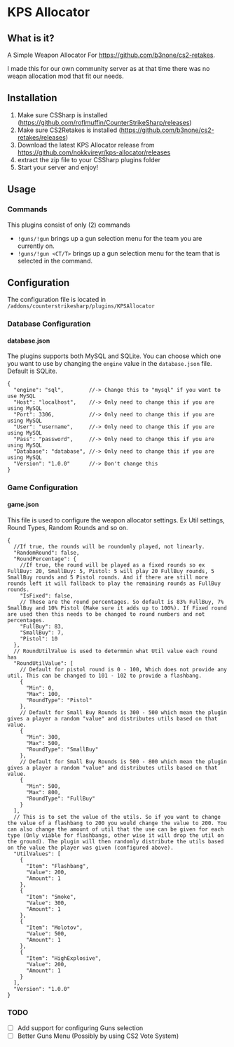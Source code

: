 # KPS Allocator

## What is it?

A Simple Weapon Allocator For <https://github.com/b3none/cs2-retakes>.

I made this for our own community server as at that time there was no weapn allocation mod that fit our needs.

## Installation

1. Make sure CSSharp is installed (<https://github.com/roflmuffin/CounterStrikeSharp/releases>)
2. Make sure CS2Retakes is installed (<https://github.com/b3none/cs2-retakes/releases>)
3. Download the latest KPS Allocator release from <https://github.com/nokkvireyr/kps-allocator/releases>
4. extract the zip file to your CSSharp plugins folder
5. Start your server and enjoy!

## Usage

### Commands

This plugins consist of only (2) commands

- `!guns/!gun` brings up a gun selection menu for the team you are currently on.
- `!guns/!gun <CT/T>` brings up a gun selection menu for the team that is selected in the command.

## Configuration

The configuration file is located in `/addons/counterstrikesharp/plugins/KPSAllocator`

### Database Configuration

#### database.json

The plugins supports both MySQL and SQLite. You can choose which one you want to use by changing the `engine` value in the `database.json` file. Default is SQLite.

```JSONC
{
  "engine": "sql",        //-> Change this to "mysql" if you want to use MySQL
  "Host": "localhost",    //-> Only need to change this if you are using MySQL
  "Port": 3306,           //-> Only need to change this if you are using MySQL
  "User": "username",     //-> Only need to change this if you are using MySQL
  "Pass": "password",     //-> Only need to change this if you are using MySQL
  "Database": "database", //-> Only need to change this if you are using MySQL
  "Version": "1.0.0"      //-> Don't change this
}
```

### Game Configuration

#### game.json

This file is used to configure the weapon allocator settings. Ex Util settings, Round Types, Random Rounds and so on.

```JSONC
{
  //If true, the rounds will be roundomly played, not linearly.
  "RandomRound": false, 
  "RoundPercentage": {
    //If true, the round will be played as a fixed rounds so ex FullBuy: 20, SmallBuy: 5, Pistol: 5 will play 20 FullBuy rounds, 5 SmallBuy rounds and 5 Pistol rounds. And if there are still more rounds left it will fallback to play the remaining rounds as FullBuy rounds.
    "IsFixed": false,
    // These are the round percentages. So default is 83% FullBuy, 7% SmallBuy and 10% Pistol (Make sure it adds up to 100%). If Fixed round are used then this needs to be changed to round numbers and not percentages.
    "FullBuy": 83,
    "SmallBuy": 7,
    "Pistol": 10
  },
  // RoundUtilValue is used to determmin what Util value each round has
  "RoundUtilValue": [
    // Default for pistol round is 0 - 100, Which does not provide any util. This can be changed to 101 - 102 to provide a flashbang.
    {
      "Min": 0,
      "Max": 100,
      "RoundType": "Pistol"
    },
    // Default for Small Buy Rounds is 300 - 500 which mean the plugin gives a player a random "value" and distributes utils based on that value.
    {
      "Min": 300,
      "Max": 500,
      "RoundType": "SmallBuy"
    },
    // Default for Small Buy Rounds is 500 - 800 which mean the plugin gives a player a random "value" and distributes utils based on that value.
    {
      "Min": 500,
      "Max": 800,
      "RoundType": "FullBuy"
    }
  ],
  // This is to set the value of the utils. So if you want to change the value of a flashbang to 200 you would change the value to 200. You can also change the amount of util that the use can be given for each type (Only viable for flashbangs, other wise it will drop the util on the ground). The plugin will then randomly distribute the utils based on the value the player was given (configured above).
  "UtilValues": [
    {
      "Item": "Flashbang",
      "Value": 200,
      "Amount": 1
    },
    {
      "Item": "Smoke",
      "Value": 300,
      "Amount": 1
    },
    {
      "Item": "Molotov",
      "Value": 500,
      "Amount": 1
    },
    {
      "Item": "HighExplosive",
      "Value": 200,
      "Amount": 1
    }
  ],
  "Version": "1.0.0"
}
```

### TODO
- [ ] Add support for configuring Guns selection
- [ ] Better Guns Menu (Possibly by using CS2 Vote System)
